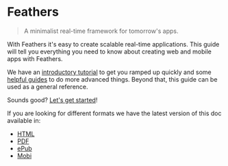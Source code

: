 # Feathers

> A minimalist real-time framework for tomorrow's apps.

With Feathers it's easy to create scalable real-time applications. This guide will tell you everything you need to know about creating web and mobile apps with Feathers.

We have an [introductory tutorial](getting-started/your-first-app.md) to get you ramped up quickly and some [helpful guides](guides/readme.md) to do more advanced things. Beyond that, this guide can be used as a general reference.

Sounds good? [Let's get started](getting-started/readme.md)!

If you are looking for different formats we have the latest version of this doc available in:

- [HTML](http://docs.feathersjs.com)
- [PDF](https://www.gitbook.com/download/pdf/book/feathersjs/feathers-docs)
- [ePub](https://www.gitbook.com/download/epub/book/feathersjs/feathers-docs)
- [Mobi](https://www.gitbook.com/download/mobi/book/feathersjs/feathers-docs)